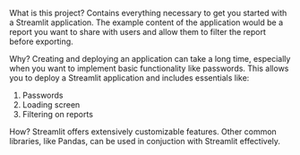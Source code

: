 What is this project?
Contains everything necessary to get you started with a Streamlit application.
The example content of the application would be a report you want to share with users and allow them to filter the report before exporting.

Why?
Creating and deploying an application can take a long time, especially when you want to implement basic functionality like passwords.
This allows you to deploy a Streamlit application and includes essentials like:
1. Passwords
2. Loading screen
3. Filtering on reports

How?
Streamlit offers extensively customizable features.
Other common libraries, like Pandas, can be used in conjuction with Streamlit effectively.

